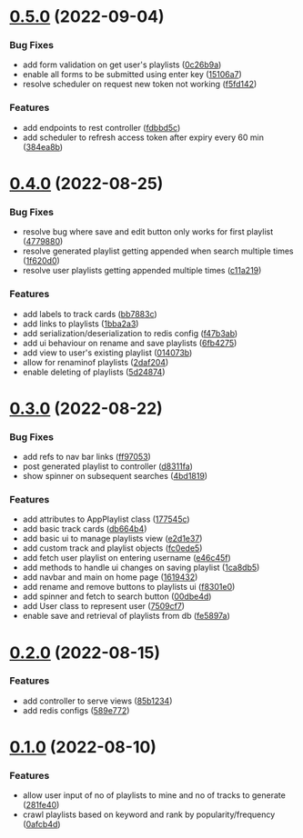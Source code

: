 # [0.5.0](https://github.com/syfqy/spotify-playlist-maker/compare/v0.4.0...v0.5.0) (2022-09-04)


### Bug Fixes

* add form validation on get user's playlists ([0c26b9a](https://github.com/syfqy/spotify-playlist-maker/commit/0c26b9adec32ff1d7065bf8ca6e5b20a8b75c12d))
* enable all forms to be submitted using enter key ([15106a7](https://github.com/syfqy/spotify-playlist-maker/commit/15106a780022f5d4a3d0aa4e4fa4d1c5f6428de3))
* resolve scheduler on request new token not working ([f5fd142](https://github.com/syfqy/spotify-playlist-maker/commit/f5fd1424965afaa6aa840f62013cecd5a186c2ee))


### Features

* add endpoints to rest controller ([fdbbd5c](https://github.com/syfqy/spotify-playlist-maker/commit/fdbbd5c76dae968c93849fe41b8bbb3ac234d21e))
* add scheduler to refresh access token after expiry every 60 min ([384ea8b](https://github.com/syfqy/spotify-playlist-maker/commit/384ea8b80249e9bf2fefe22797108fb766c0013e))



# [0.4.0](https://github.com/syfqy/spotify-playlist-maker/compare/v0.3.0...v0.4.0) (2022-08-25)


### Bug Fixes

* resolve bug where save and edit button only works for first playlist ([4779880](https://github.com/syfqy/spotify-playlist-maker/commit/47798802b867992b952258119e2185ace3df9ae7))
* resolve generated playlist getting appended when search multiple times ([1f620d0](https://github.com/syfqy/spotify-playlist-maker/commit/1f620d0de551bf4b5ef9f430199368e7ad7875c2))
* resolve user playlists getting appended multiple times ([c11a219](https://github.com/syfqy/spotify-playlist-maker/commit/c11a2192dfb213fc9ddb672a2b4d2acc074d9230))


### Features

* add labels to track cards ([bb7883c](https://github.com/syfqy/spotify-playlist-maker/commit/bb7883c4893aa5e7a3e97023c581222ff799046b))
* add links to playlists ([1bba2a3](https://github.com/syfqy/spotify-playlist-maker/commit/1bba2a3d3cdc67e41c767db701ce82e0b28c356c))
* add serialization/deserialization to redis config ([f47b3ab](https://github.com/syfqy/spotify-playlist-maker/commit/f47b3ab5af8e099f28da6e47bb1e3f6b199d1161))
* add ui behaviour on rename and save playlists ([6fb4275](https://github.com/syfqy/spotify-playlist-maker/commit/6fb42750e453d2691ab987b2c639ba37aadc3aa2))
* add view to user's existing playlist ([014073b](https://github.com/syfqy/spotify-playlist-maker/commit/014073bc04e663ea5e6bfe0422768b421233648c))
* allow for renaminof playlists ([2daf204](https://github.com/syfqy/spotify-playlist-maker/commit/2daf204dcd41304bb81fa326cc02a0d8e90e41f4))
* enable deleting of playlists ([5d24874](https://github.com/syfqy/spotify-playlist-maker/commit/5d248747211ed0f4151a513c13d890197e0f3d9f))



# [0.3.0](https://github.com/syfqy/spotify-playlist-maker/compare/v0.2.0...v0.3.0) (2022-08-22)


### Bug Fixes

* add refs to nav bar links ([ff97053](https://github.com/syfqy/spotify-playlist-maker/commit/ff97053f4e42d9d72610a3f4ec15cb80d99f64f2))
* post generated playlist to controller ([d8311fa](https://github.com/syfqy/spotify-playlist-maker/commit/d8311fa686d0cfd801f7a24cdecaa28654519632))
* show spinner on subsequent searches ([4bd1819](https://github.com/syfqy/spotify-playlist-maker/commit/4bd1819756d580a7892d2dc3cc706e36a48d1d68))


### Features

* add attributes to AppPlaylist class ([177545c](https://github.com/syfqy/spotify-playlist-maker/commit/177545c00ff0c3f58c4f977dac83bef21c157c94))
* add basic track cards ([db664b4](https://github.com/syfqy/spotify-playlist-maker/commit/db664b4500e56564f008abad134d9fb9a1283220))
* add basic ui to manage playlists view ([e2d1e37](https://github.com/syfqy/spotify-playlist-maker/commit/e2d1e375d954e998b77af8140c889ac802bbf6b7))
* add custom track and playlist objects ([fc0ede5](https://github.com/syfqy/spotify-playlist-maker/commit/fc0ede52dcc8deacd262e54c2710672b6ef54c25))
* add fetch user playlist on entering username ([e46c45f](https://github.com/syfqy/spotify-playlist-maker/commit/e46c45f9aa120fc8fbd1d7307eef2644be5be2bf))
* add methods to handle ui changes on saving playlist ([1ca8db5](https://github.com/syfqy/spotify-playlist-maker/commit/1ca8db5aa8ac026377686b641415b1122d7f41ff))
* add navbar and main on home page ([1619432](https://github.com/syfqy/spotify-playlist-maker/commit/161943261060c66dc0ad5eecdf59ce251d8ecc0d))
* add rename and remove buttons to playlists ui ([f8301e0](https://github.com/syfqy/spotify-playlist-maker/commit/f8301e065a4a21d5244da847e23ea80753906510))
* add spinner and fetch to search button ([00dbe4d](https://github.com/syfqy/spotify-playlist-maker/commit/00dbe4d08f8bde9ab255e45c946e89ecfc6b4568))
* add User class to represent user ([7509cf7](https://github.com/syfqy/spotify-playlist-maker/commit/7509cf77ec1a200b97f4743a171e13937f9bb65e))
* enable save and retrieval of playlists from db ([fe5897a](https://github.com/syfqy/spotify-playlist-maker/commit/fe5897abb5d1f8e100be7791215157eb95073442))



# [0.2.0](https://github.com/syfqy/spotify-playlist-maker/compare/v0.1.0...v0.2.0) (2022-08-15)


### Features

* add controller to serve views ([85b1234](https://github.com/syfqy/spotify-playlist-maker/commit/85b123404e83a97b7dea3cf655c87f3477b823c4))
* add redis configs ([589e772](https://github.com/syfqy/spotify-playlist-maker/commit/589e772ec91e3c8c98e738047a371e9a421a097b))



# [0.1.0](https://github.com/syfqy/spotify-playlist-maker/compare/0afcb4d6970289d6f174aaee62c2b99477b00097...v0.1.0) (2022-08-10)


### Features

* allow user input of no of playlists to mine and no of tracks to generate ([281fe40](https://github.com/syfqy/spotify-playlist-maker/commit/281fe406ed82a7f5f16c95b56bfee01d0ea84121))
* crawl playlists based on keyword and rank by popularity/frequency ([0afcb4d](https://github.com/syfqy/spotify-playlist-maker/commit/0afcb4d6970289d6f174aaee62c2b99477b00097))



